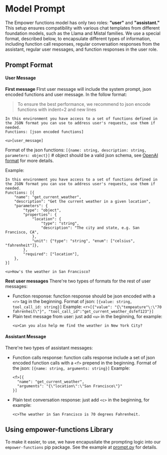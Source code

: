 # Model Prompt

The Empower functions model has only two roles: **"user"** and **"assistant."** This setup ensures compatibility with various chat templates from different foundation models, such as the Llama and Mistal families. We use a special format, described below, to encapsulate different types of information, including function call responses, regular conversation responses from the assistant, regular user messages, and function responses in the user role.

## Prompt Format

#### User Message

**First message**
FIrst user message will include the system prompt, json encoded functions and user message. In the follow format:

> To ensure the best performance, we recommend to json encode functions with indent=2 and new lines

```
In this environment you have access to a set of functions defined in the JSON format you can use to address user's requests, use them if needed.
Functions: [json encoded functions]

<u>[user_message]
```

Format of the json functions:
`[{name: string, description: string, parameters: object}]` # object should be a valid json schema, see [OpenAI format](https://platform.openai.com/docs/guides/function-calling) for more details.

Example:

```
In this environment you have access to a set of functions defined in the JSON format you can use to address user's requests, use them if needed.
Functions: [{
    "name": "get_current_weather",
    "description": "Get the current weather in a given location",
    "parameters": {
        "type": "object",
        "properties": {
            "location": {
                "type": "string",
                "description": "The city and state, e.g. San Francisco, CA",
            },
            "unit": {"type": "string", "enum": ["celsius", "fahrenheit"]},
        },
        "required": ["location"],
    },
}]

<u>How's the weather in San Francisco?
```

**Rest user messages**
There're two types of formats for the rest of user messages:

- Function response: function response should be json encoded with a `<r>` tag in the beginning.
  Format of json: `[{value: string, tool_call_id: string}]`
  Example: `<r>[{"value": "{\"tempeature"\:\"70 fahrenheit\"}", "tool_call_id":"get_current_weather_dsfef123"}]`
- Plain text message from user: just add `<u>` in the beginning, for example:
  ```
  <u>Can you also help me find the weather in New York City?
  ```

#### Assistant Message

There're two types of assistant messages:

- Function calls response: function calls response include a set of json encoded function calls with a `<f>` prepend in the beginning.
  Format of the json: `[{name: string, arguments: string}]`
  Example:
  ```
  <f>[{
    "name": "get_current_weather",
    "arguments": "{\"location\":\"San Francisco\"}"
  }]
  ```
- Plain text conversation response: just add `<c>` in the beginning, for example:
  ```
  <c>The weather in San Francisco is 70 degrees Fahrenheit.
  ```

## Using empower-functions Library

To make it easier, to use, we have encapusilate the prompting logic into our `empower-functions` pip package. See the example at [prompt.py](/examples/prompt.py) for details.

